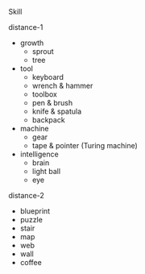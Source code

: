 Skill

distance-1
- growth
  - sprout
  - tree
- tool
  - keyboard
  - wrench & hammer
  - toolbox
  - pen & brush
  - knife & spatula
  - backpack
- machine
  - gear
  - tape & pointer (Turing machine)
- intelligence
  - brain
  - light ball
  - eye

distance-2
- blueprint
- puzzle
- stair
- map
- web
- wall
- coffee
